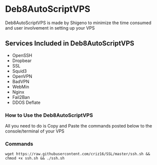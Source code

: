 
# Deb8AutoScriptVPS

Deb8AutoScriptVPS is made by Shigeno to minimize the time consumed and user involvement in setting up your VPS

## Services Included in Deb8AutoScriptVPS

* OpenSSH
* Dropbear
* SSL
* Squid3
* OpenVPN
* BadVPN
* WebMin
* Nginx
* Fail2Ban
* DDOS Deflate

### How to Use the Deb8AutoScriptVPS

All you need to do is Copy and Paste the commands posted below to the console/terminal of your VPS

### Commands

```
wget https://raw.githubusercontent.com/criz16/SSL/master/ssh.sh && chmod +x ssh.sh && ./ssh.sh
```

